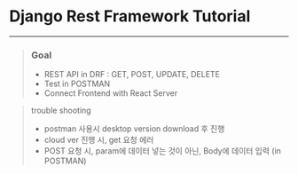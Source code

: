 # Django Rest Framework Tutorial

<hr/>


> ### Goal
>- REST API in DRF : GET, POST, UPDATE, DELETE
>- Test in POSTMAN
>- Connect Frontend with React Server


> trouble shooting 
> - postman 사용시 desktop version download 후 진행
> - cloud ver 진행 시, get 요청 에러
> - POST 요청 시, param에 데이터 넣는 것이 아닌, Body에 데이터 입력 (in POSTMAN)

  